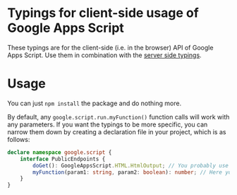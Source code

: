 # Typings for client-side usage of Google Apps Script

These typings are for the client-side (i.e. in the browser) API of Google Apps Script. Use them in combination with the [server side typings](https://www.npmjs.com/package/@types/google-apps-script).

# Usage

You can just `npm install` the package and do nothing more.

By default, any `google.script.run.myFunction()` function calls will work with any parameters. If you want the typings to be more specific, you can narrow them down by creating a declaration file in your project, which is as follows:

```ts
declare namespace google.script {
    interface PublicEndpoints {
        doGet(): GoogleAppsScript.HTML.HtmlOutput; // You probably use this special function as well
        myFunction(param1: string, param2: boolean): number; // Here you can specify any of your functions
    }
}
```
